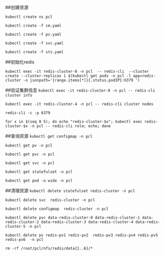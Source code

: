 ##创建资源

`kubectl create ns pcl`

`kubectl create -f cm.yaml`

`kubectl create -f pv.yaml`

`kubectl create -f svc.yaml`

`kubectl create -f sts.yaml`


##初始化redis

`kubectl exec -it redis-cluster-0 -n pcl  -- redis-cli  --cluster create --cluster-replicas 1 $(kubectl get pods -n pcl -l app=redis-cluster -o jsonpath='{range.items[*]}{.status.podIP}:6379 ')`

##验证集群信息
`kubectl exec -it redis-cluster-0 -n pcl -- redis-cli cluster info`

`kubectl exec -it redis-cluster-4 -n pcl -- redis-cli cluster nodes`

`redis-cli -c -p 6379`

`for x in $(seq 0 5); do echo "redis-cluster-$x"; kubectl exec redis-cluster-$x -n pcl -- redis-cli role; echo; done`

##查询资源
`kubectl get configmap -n pcl`

`kubectl get pv -n pcl`

`kubectl get pvc -n pcl`

`kubectl get svc -n pcl`

`kubectl get statefulset -n pcl`

`kubectl get pod -o wide -n pcl`

##清理资源
`kubectl delete statefulset redis-cluster -n pcl`

`kubectl delete svc  redis-cluster -n pcl`

`kubectl delete configmap  redis-cluster -n pcl`

`kubectl delete pvc data-redis-cluster-0 data-redis-cluster-1 data-redis-cluster-2 data-redis-cluster-3 data-redis-cluster-4 data-redis-cluster-5 -n pcl`

`kubectl delete pv redis-pv1 redis-pv2  redis-pv3 redis-pv4 redis-pv5  redis-pv6  -n pcl`

`rm -rf /root/pcl/nfs/redis/data{1..6}/*`




